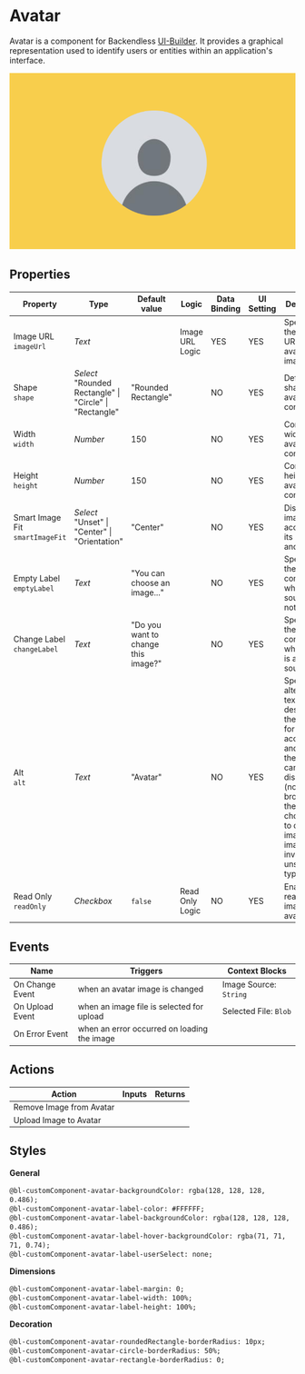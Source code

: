 # Avatar

Avatar is a component for Backendless [UI-Builder](https://backendless.com/developers/#ui-builder). It provides
a graphical representation used to identify users or entities within an application's interface.

<p align="center">
  <img src="./thumbnail.png" alt="main thumbnail" width="780"/>
</p>

## Properties

| Property                             | Type                                                          | Default value                       | Logic           | Data Binding  | UI Setting | Description                                                                                                                                                                                                                 |
|--------------------------------------|---------------------------------------------------------------|-------------------------------------|-----------------|---------------|------------|-----------------------------------------------------------------------------------------------------------------------------------------------------------------------------------------------------------------------------|
| Image URL <br> `imageUrl`            | *Text*                                                        |                                     | Image URL Logic | YES           | YES        | Specifies the source URL for the avatar image.                                                                                                                                                                              |
| Shape <br> `shape`                   | *Select* <br/> "Rounded Rectangle" \| "Circle" \| "Rectangle" | "Rounded Rectangle"                 |                 | NO            | YES        | Defines the shape of the avatar container.                                                                                                                                                                                  |
| Width <br> `width`                   | *Number*                                                      | 150                                 |                 | NO            | YES        | Controls the width of the avatar container.                                                                                                                                                                                 |
| Height <br> `height`                 | *Number*                                                      | 150                                 |                 | NO            | YES        | Controls the height of the avatar container.                                                                                                                                                                                |
| Smart Image Fit <br> `smartImageFit` | *Select* <br/> "Unset" \| "Center" \| "Orientation"           | "Center"                            |                 | NO            | YES        | Displays the image according to its height and width.                                                                                                                                                                       |
| Empty Label <br> `emptyLabel`        | *Text*                                                        | "You can choose an image..."        |                 | NO            | YES        | Specifies the label content when the source is not set.                                                                                                                                                                     |
| Change Label <br> `changeLabel`      | *Text*                                                        | "Do you want to change this image?" |                 | NO            | YES        | Specifies the label content when there is a valid source set.                                                                                                                                                               |
| Alt <br> `alt`                       | *Text*                                                        | "Avatar"                            |                 | NO            | YES        | Specifies an alternative text that describes the image for accessibility and when the image cannot be displayed (non-visual browsers, the user chooses not to display images, the image is invalid or an unsupported type). |
| Read Only <br> `readOnly`            | *Checkbox*                                                    | `false`                             | Read Only Logic | NO            | YES        | Enables read-only image in the avatar.                                                                                                                                                                                      |

## Events

| Name            | Triggers                                    | Context Blocks         |
|-----------------|---------------------------------------------|------------------------|
| On Change Event | when an avatar image is changed             | Image Source: `String` |
| On Upload Event | when an image file is selected for upload   | Selected File: `Blob`  |
| On Error Event  | when an error occurred on loading the image |                        |

## Actions

| Action                   | Inputs | Returns |
|--------------------------|--------|---------|
| Remove Image from Avatar |        |         |
| Upload Image to Avatar   |        |         |


## Styles

**General**

````
@bl-customComponent-avatar-backgroundColor: rgba(128, 128, 128, 0.486);
@bl-customComponent-avatar-label-color: #FFFFFF;
@bl-customComponent-avatar-label-backgroundColor: rgba(128, 128, 128, 0.486);
@bl-customComponent-avatar-label-hover-backgroundColor: rgba(71, 71, 71, 0.74);
@bl-customComponent-avatar-label-userSelect: none;
````

**Dimensions**

````
@bl-customComponent-avatar-label-margin: 0;
@bl-customComponent-avatar-label-width: 100%;
@bl-customComponent-avatar-label-height: 100%;
````

**Decoration**

````
@bl-customComponent-avatar-roundedRectangle-borderRadius: 10px;
@bl-customComponent-avatar-circle-borderRadius: 50%;
@bl-customComponent-avatar-rectangle-borderRadius: 0;
````
